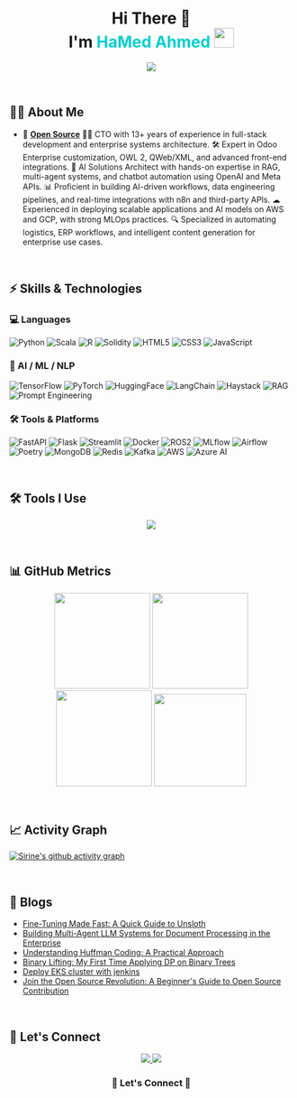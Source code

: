 <!-- Profile Header -->
<h1 align="center"> 
  Hi There 🌸  
  <br>
  I'm <span style="color:#00CED1;">HaMed Ahmed</span>  
  <img src="https://media.giphy.com/media/hvRJCLFzcasrR4ia7z/giphy.gif" width="35">
</h1>

<p align="center">
  <a href="https://github.com/DenverCoder1/readme-typing-svg"> 
    <img src="https://readme-typing-svg.herokuapp.com?font=Fira+Code&weight=500&size=25&pause=1000&color=00CED1&center=true&vCenter=true&width=800&lines=Helping+Founders+Build+and+Monetize+AI+Brands;Generative+AI+%7C+ML%2FNLP+Engineer;Hugging+Face+%7C+LangChain+%7C+Transformers;AWS+%7C+GCP+%7C+MLOps+Pipelines;Vision-Language+Models+%7C+RAG+Agents;Turning+AI+Research+into+Real-World+Impact">
  </a>
</p>

<br>

## 🧑‍💻 About Me  

- 💜 [**Open Source**](https://github.com/jenkinsci/jenkins)
👨‍💻 CTO with 13+ years of experience in full-stack development and enterprise systems architecture.
🛠 Expert in Odoo Enterprise customization, OWL 2, QWeb/XML, and advanced front-end integrations.
🤖 AI Solutions Architect with hands-on expertise in RAG, multi-agent systems, and chatbot automation using OpenAI and Meta APIs.
📊 Proficient in building AI-driven workflows, data engineering pipelines, and real-time integrations with n8n and third-party APIs.
☁ Experienced in deploying scalable applications and AI models on AWS and GCP, with strong MLOps practices.
🔍 Specialized in automating logistics, ERP workflows, and intelligent content generation for enterprise use cases.

<br>

## ⚡ Skills & Technologies  

### 💻 Languages  
![Python](https://img.shields.io/badge/Python-3776AB?style=for-the-badge&logo=python&logoColor=white)
![Scala](https://img.shields.io/badge/Scala-DC322F?style=for-the-badge&logo=scala&logoColor=white)
![R](https://img.shields.io/badge/R-276DC3?style=for-the-badge&logo=r&logoColor=white)
![Solidity](https://img.shields.io/badge/Solidity-363636?style=for-the-badge&logo=solidity&logoColor=white)
![HTML5](https://img.shields.io/badge/HTML5-E34F26?style=for-the-badge&logo=html5&logoColor=white)
![CSS3](https://img.shields.io/badge/CSS-1572B6?style=for-the-badge&logo=css3&logoColor=white)
![JavaScript](https://img.shields.io/badge/JavaScript-F7E01D?style=for-the-badge&logo=javascript&logoColor=black)

### 🔬 AI / ML / NLP  
![TensorFlow](https://img.shields.io/badge/TensorFlow-FF6F00?style=for-the-badge&logo=tensorflow&logoColor=white)
![PyTorch](https://img.shields.io/badge/PyTorch-EE4C2C?style=for-the-badge&logo=pytorch&logoColor=white)
![HuggingFace](https://img.shields.io/badge/HuggingFace-FFD21E?style=for-the-badge&logo=huggingface&logoColor=black)
![LangChain](https://img.shields.io/badge/LangChain-00A67E?style=for-the-badge)
![Haystack](https://img.shields.io/badge/Haystack-0A192F?style=for-the-badge)
![RAG](https://img.shields.io/badge/RAG_Agents-blue?style=for-the-badge)
![Prompt Engineering](https://img.shields.io/badge/Prompt%20Engineering-orange?style=for-the-badge)

### 🛠 Tools & Platforms  
![FastAPI](https://img.shields.io/badge/FastAPI-009688?style=for-the-badge&logo=fastapi&logoColor=white)
![Flask](https://img.shields.io/badge/Flask-000000?style=for-the-badge&logo=flask&logoColor=white)
![Streamlit](https://img.shields.io/badge/Streamlit-FF4B4B?style=for-the-badge&logo=streamlit&logoColor=white)
![Docker](https://img.shields.io/badge/Docker-2496ED?style=for-the-badge&logo=docker&logoColor=white)
![ROS2](https://img.shields.io/badge/ROS2-22314E?style=for-the-badge)
![MLflow](https://img.shields.io/badge/MLflow-0194E2?style=for-the-badge)
![Airflow](https://img.shields.io/badge/Apache%20Airflow-017CEE?style=for-the-badge&logo=apacheairflow&logoColor=white)
![Poetry](https://img.shields.io/badge/Poetry-60A5FA?style=for-the-badge)
![MongoDB](https://img.shields.io/badge/MongoDB-4EA94B?style=for-the-badge&logo=mongodb&logoColor=white)
![Redis](https://img.shields.io/badge/Redis-DC382D?style=for-the-badge&logo=redis&logoColor=white)
![Kafka](https://img.shields.io/badge/Kafka-231F20?style=for-the-badge&logo=apachekafka&logoColor=white)
![AWS](https://img.shields.io/badge/AWS-FF9900?style=for-the-badge&logo=amazonaws&logoColor=white)
![Azure AI](https://img.shields.io/badge/Azure_AI-0078D4?style=for-the-badge&logo=microsoftazure&logoColor=white)

<br>

## 🛠 Tools I Use 

<p align="center">
  <img src="https://skillicons.dev/icons?i=python,scala,tensorflow,pytorch,fastapi,docker,ros,flask,git,github,vscode,linux,mongodb,redis,kafka,nodejs,javascript,typescript,html,css" />
</p>

<br>

## 📊 GitHub Metrics  

<p align="center">
  <img src="https://github-readme-stats.vercel.app/api?username=wehamhed&show_icons=true&theme=tokyonight&count_private=true&hide_border=true" height="170">
  <img src="https://github-readme-streak-stats.herokuapp.com/?user=wehamhed&theme=tokyonight&hide_border=true" height="170">

  <br>

  <img src="https://github-readme-stats.vercel.app/api/top-langs/?username=wehamhed&layout=compact&theme=tokyonight&hide_border=true" height="170">
  <img src="https://github-contributor-stats.vercel.app/api?username=wehamhed&limit=5&theme=tokyonight&combine_all_yearly_contributions=true&hide_border=true" height="164">
</p>

<br>

## 📈 Activity Graph  

[![Sirine's github activity graph](https://github-readme-activity-graph.vercel.app/graph?username=wehamhed&theme=react-dark&hide_border=true)](https://github.com/ashutosh00710/github-readme-activity-graph)

<br>

## 🌈 Blogs  

- [Fine-Tuning Made Fast: A Quick Guide to Unsloth](https://zakya.dev)
- [Building Multi-Agent LLM Systems for Document Processing in the Enterprise](https://zakya.dev)
- [Understanding Huffman Coding: A Practical Approach](https://zakya.dev)
- [Binary Lifting: My First Time Applying DP on Binary Trees](https://zakya.dev)
- [Deploy EKS cluster with jenkins]( https://zakya.dev)
- [Join the Open Source Revolution: A Beginner's Guide to Open Source Contribution](https://zakya.dev)

<br>

## 🤝 Let's Connect  

<p align="center">
  <a href="https://www.linkedin.com/in/wehamed/">
    <img src="https://img.shields.io/badge/LinkedIn-0A66C2?style=for-the-badge&logo=linkedin&logoColor=white">
  </a>
  <a href="mailto:dev@zakya.dev">
    <img src="https://img.shields.io/badge/Email-D14836?style=for-the-badge&logo=gmail&logoColor=white">
  </a>
</p>

<h3 align="center">🌟 Let's Connect 🌟</h3>
